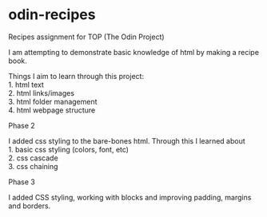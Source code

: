# odin-recipes
Recipes assignment for TOP (The Odin Project)

I am attempting to demonstrate basic knowledge of html by making a recipe book. 

Things I aim to learn through this project:  
    1. html text  
    2. html links/images  
    3. html folder management  
    4. html webpage structure  

Phase 2  

I added css styling to the bare-bones html. Through this I learned about  
    1. basic css styling (colors, font, etc)  
    2. css cascade  
    3. css chaining  

Phase 3

I added CSS styling, working with blocks and improving padding, margins and borders.